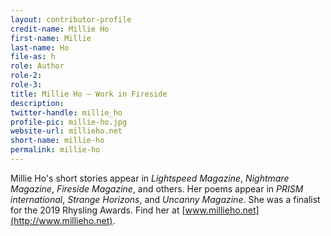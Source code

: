 ```yaml
---
layout: contributor-profile
credit-name: Millie Ho
first-name: Millie
last-name: Ho
file-as: h
role: Author
role-2:
role-3:
title: Millie Ho — Work in Fireside
description:
twitter-handle: millie_ho
profile-pic: millie-ho.jpg
website-url: millieho.net
short-name: millie-ho
permalink: millie-ho
---
```

Millie Ho's short stories appear in _Lightspeed Magazine_, _Nightmare Magazine_, _Fireside Magazine_, and others. Her poems appear in _PRISM international_, _Strange Horizons_, and _Uncanny Magazine_. She was a finalist for the 2019 Rhysling Awards. Find her at [www.millieho.net](http://www.millieho.net).
